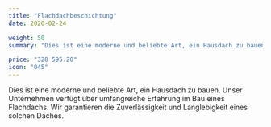 ```yaml
---
title: "Flachdachbeschichtung"
date: 2020-02-24

weight: 50
summary: "Dies ist eine moderne und beliebte Art, ein Hausdach zu bauen. Unser Unternehmen verfügt über umfangreiche Erfahrung im Bau eines Flachdachs. Wir garantieren die Zuverlässigkeit und Langlebigkeit eines solchen Daches."

price: "328 595.20"
icon: "045"
---
```


Dies ist eine moderne und beliebte Art, ein Hausdach zu bauen. Unser Unternehmen verfügt über umfangreiche Erfahrung im Bau eines Flachdachs. Wir garantieren die Zuverlässigkeit und Langlebigkeit eines solchen Daches.